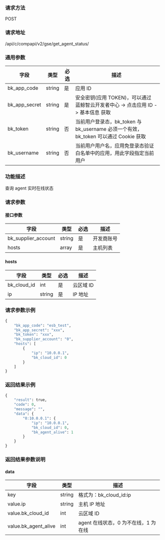 
### 请求方法

POST


### 请求地址

/api/c/compapi/v2/gse/get_agent_status/


### 通用参数

| 字段 | 类型 | 必选 |  描述 |
|-----------|------------|--------|------------|
| bk_app_code  |  string    | 是 | 应用 ID     |
| bk_app_secret|  string    | 是 | 安全密钥(应用 TOKEN)，可以通过 蓝鲸智云开发者中心 -> 点击应用 ID -> 基本信息 获取 |
| bk_token     |  string    | 否 | 当前用户登录态，bk_token 与 bk_username 必须一个有效，bk_token 可以通过 Cookie 获取 |
| bk_username  |  string    | 否 | 当前用户用户名，应用免登录态验证白名单中的应用，用此字段指定当前用户 |


### 功能描述

查询 agent 实时在线状态

### 请求参数



#### 接口参数

| 字段      |  类型      | 必选   |  描述      |
|-----------|------------|--------|------------|
| bk_supplier_account | string     | 是     | 开发商账号 |
| hosts          |  array     | 是     | 主机列表 |

#### hosts

| 字段      |  类型      | 必选   |  描述      |
|-----------|------------|--------|------------|
| bk_cloud_id |  int    | 是     | 云区域 ID |
| ip          |  string | 是     | IP 地址 |

### 请求参数示例

```python
{
    "bk_app_code": "esb_test",
    "bk_app_secret": "xxx",
    "bk_token": "xxx",
    "bk_supplier_account": "0",
    "hosts": [
        {
            "ip": "10.0.0.1",
            "bk_cloud_id": 0
        }
    ]
}
```

### 返回结果示例

```python
{
    "result": true,
    "code": 0,
    "message": "",
    "data": {
        "0:10.0.0.1": {
            "ip": "10.0.0.1",
            "bk_cloud_id": 0,
            "bk_agent_alive": 1
        }
    }
}
```

### 返回结果参数说明

#### data

| 字段      | 类型      | 描述      |
|-----------|-----------|-----------|
| key                  | string  | 格式为：bk_cloud_id:ip |
| value.ip             | string  | 主机 IP 地址 |
| value.bk_cloud_id    | int     | 云区域 ID |
| value.bk_agent_alive | int     | agent 在线状态，0 为不在线，1 为在线 |